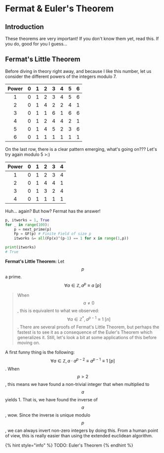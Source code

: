 # Fermat & Euler's Theorem

## Introduction

These theorems are very important! If you don't know them yet, read this. If you do, good for you I guess...

## Fermat's Little Theorem

Before diving in theory right away, and because I like this number, let us consider the different powers of the integers modulo 7.

| Power | 0 | 1 | 2 | 3 | 4 | 5 | 6 |
| :---: | :---: | :---: | :---: | :---: | :---: | :---: | :---: |
| 1 | 0 | 1 | 2 | 3 | 4 | 5 | 6 |
| 2 | 0 | 1 | 4 | 2 | 2 | 4 | 1 |
| 3 | 0 | 1 | 1 | 6 | 1 | 6 | 6 |
| 4 | 0 | 1 | 2 | 4 | 4 | 2 | 1 |
| 5 | 0 | 1 | 4 | 5 | 2 | 3 | 6 |
| 6 | 0 | 1 | 1 | 1 | 1 | 1 | 1 |

On the last row, there is a clear pattern emerging, what's going on??? Let's try again modulo 5 &gt;:\)

| Power | 0 | 1 | 2 | 3 | 4 |
| :---: | :---: | :---: | :---: | :---: | :---: |
| 1 | 0 | 1 | 2 | 3 | 4 |
| 2 | 0 | 1 | 4 | 4 | 1 |
| 3 | 0 | 1 | 3 | 2 | 4 |
| 4 | 0 | 1 | 1 | 1 | 1 |

Huh... again? But how? Fermat has the answer!

```python
p, itworks = 1, True
for _ in range(100):
    p = next_prime(p)
    Fp = GF(p) # Finite Field of size p
    itworks &= all(Fp(x)^(p-1) == 1 for x in range(1,p))

print(itworks)
# True
```

**Fermat's Little Theorem:** Let$$p$$a prime.$$\forall a\in\mathbb Z, a^p\equiv a~[p]$$

> When$$a\neq 0$$, this is equivalent to what we observed:$$\forall a\in\mathbb Z^*, a^{p-1}\equiv 1~[n]$$. There are several proofs of Fermat's Little Theorem, but perhaps the fastest is to see it as a consequence of the Euler's Theorem which generalizes it. Still, let's look a bit at some applications of this before moving on.

A first funny thing is the following:$$\forall a\in\mathbb Z, a\cdot a^{p-2}\equiv a^{p-1}\equiv 1~[p]$$. When$$p>2$$, this means we have found a non-trivial integer that when multiplied to$$a$$yields 1. That is, we have found the inverse of$$a$$, wow. Since the inverse is unique modulo$$p$$, we can always invert non-zero integers by doing this. From a human point of view, this is really easier than using the extended euclidean algorithm.

{% hint style="info" %}
TODO: Euler's Theorem
{% endhint %}



